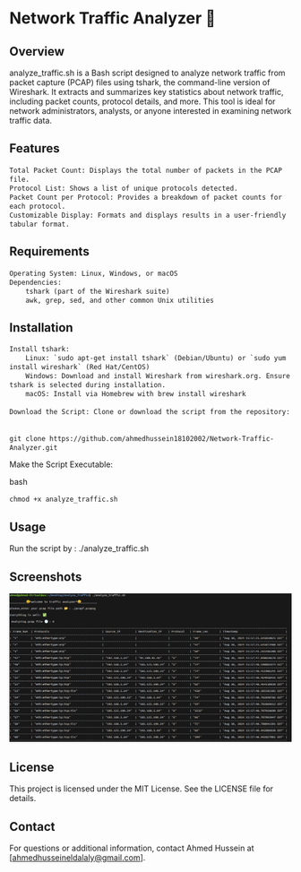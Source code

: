 # Network Traffic Analyzer 🚀

## Overview

analyze_traffic.sh is a Bash script designed to analyze network traffic from packet capture (PCAP) files using tshark, the command-line version of Wireshark. It extracts and summarizes key statistics about network traffic, including packet counts, protocol details, and more. This tool is ideal for network administrators, analysts, or anyone interested in examining network traffic data.

## Features

    Total Packet Count: Displays the total number of packets in the PCAP file.
    Protocol List: Shows a list of unique protocols detected.
    Packet Count per Protocol: Provides a breakdown of packet counts for each protocol.
    Customizable Display: Formats and displays results in a user-friendly tabular format.

## Requirements

    Operating System: Linux, Windows, or macOS
    Dependencies:
        tshark (part of the Wireshark suite)
        awk, grep, sed, and other common Unix utilities


## Installation

    Install tshark:
        Linux: `sudo apt-get install tshark` (Debian/Ubuntu) or `sudo yum install wireshark` (Red Hat/CentOS)
        Windows: Download and install Wireshark from wireshark.org. Ensure tshark is selected during installation.
        macOS: Install via Homebrew with brew install wireshark

    Download the Script: Clone or download the script from the repository:


    git clone https://github.com/ahmedhussein18102002/Network-Traffic-Analyzer.git

Make the Script Executable:

bash

    chmod +x analyze_traffic.sh


## Usage

Run the script by : ./analyze_traffic.sh

## Screenshots
![Alt text ](screenshots/one.png)
## License

This project is licensed under the MIT License. See the LICENSE file for details.

## Contact

For questions or additional information, contact Ahmed Hussein at [ahmedhusseineldalaly@gmail.com].
